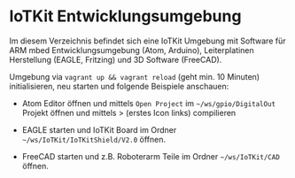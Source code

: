IoTKit Entwicklungsumgebung
===========================

Im diesem Verzeichnis befindet sich eine IoTKit Umgebung mit Software für ARM mbed Entwicklungsumgebung (Atom, Arduino), Leiterplatinen Herstellung (EAGLE, Fritzing) und 3D Software (FreeCAD).

Umgebung via `vagrant up && vagrant reload` (geht min. 10 Minuten) initialisieren, neu starten und folgende Beispiele anschauen:


* Atom Editor öffnen und mittels `Open Project` im `~/ws/gpio/DigitalOut` Projekt öffnen und mittels > (erstes Icon links) compilieren


* EAGLE starten und IoTKit Board im Ordner `~/ws/IoTKit/IoTKitShield/V2.0` öffnen.


* FreeCAD starten und z.B. Roboterarm Teile im Ordner `~/ws/IoTKit/CAD` öffnen.



